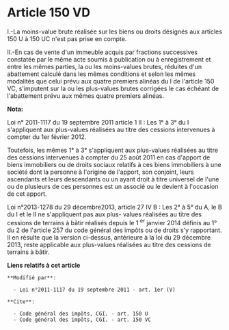 # Article 150 VD

I.-La moins-value brute réalisée sur les biens ou droits désignés aux articles 150 U à 150 UC n'est pas prise en compte. 

II.-En cas de vente d'un immeuble acquis par fractions successives constatée par le même acte soumis à publication ou à
enregistrement et entre les mêmes parties, la ou les moins-values brutes, réduites d'un abattement calculé dans les mêmes
conditions et selon les mêmes modalités que celui prévu aux quatre premiers alinéas du I de l'article 150 VC, s'imputent sur
la ou les plus-values brutes corrigées le cas échéant de l'abattement prévu aux mêmes quatre premiers alinéas.

**Nota:**

Loi n° 2011-1117 du 19 septembre 2011 article 1 II : Les 1° à 3° du I s'appliquent aux plus-values réalisées au titre des
cessions intervenues à compter du 1er février 2012.

Toutefois, les mêmes 1° à 3° s'appliquent aux plus-values réalisées au titre des cessions intervenues à compter du 25 août
2011 en cas d'apport de biens immobiliers ou de droits sociaux relatifs à ces biens immobiliers à une société dont la
personne à l'origine de l'apport, son conjoint, leurs ascendants et leurs descendants ou un ayant droit à titre universel de
l'une ou de plusieurs de ces personnes est un associé ou le devient à l'occasion de cet apport.

Loi n°2013-1278 du 29 décembre2013, article 27 IV B : Les 2° à 5° du A, le B du I et le II ne s'appliquent pas aux plus-
values réalisées au titre des cessions de terrains à bâtir réalisés depuis le 1
  <sup>er</sup> janvier 2014 définis au 1° du 2 de l'article 257 du code général des impôts ou de droits s'y rapportant. Il
en résulte que la version ci-dessus, antérieure à la loi du 29 décembre 2013, reste applicable aux plus-values réalisées au
titre des cessions de terrains à bâtir.

**Liens relatifs à cet article**

	**Modifié par**:

	  - Loi n°2011-1117 du 19 septembre 2011 - art. 1er (V)

	**Cite**:

	  - Code général des impôts, CGI. - art. 150 U
	  - Code général des impôts, CGI. - art. 150 VC
